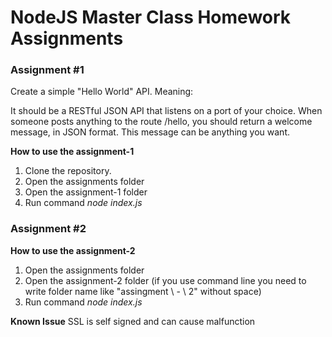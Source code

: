 # NodeJS Master Class Homework Assignments

### Assignment #1

Create a simple "Hello World" API. Meaning:

It should be a RESTful JSON API that listens on a port of your choice.
When someone posts anything to the route /hello, you should return a welcome message, in JSON format. This message can be anything you want.

**How to use the assignment-1**
1. Clone the repository. 
2. Open the assignments folder
3. Open the assignment-1 folder
4. Run command *node index.js*

### Assignment #2  

**How to use the assignment-2**
1. Open the assignments folder
2. Open the assignment-2 folder (if you use command line you need to write folder name like "assingment \ - \ 2" without space)
3. Run command *node index.js*
   
**Known Issue**
SSL is self signed and can cause malfunction 